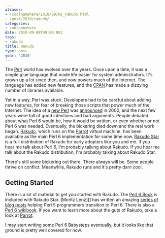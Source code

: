 ```yaml
---
aliases:
- /coolnamehere/2010/09/08_rakudo.html
- /post/2010/rakudo/
categories:
- coolnamehere
date: 2010-09-08T00:00:00Z
tags:
- rakudo
title: Rakudo
type: post
year: '2010'
---
```


[Perl]: /tags/perl/
[CPAN]: http://cpan.org

The [Perl][] world has evolved over the years. Once upon a time, it was a simple glue language that made life
easier for system administrators. It's grown up a lot since then, and now powers much of the Internet. The
language has added new features, and the [CPAN][] has made a dizzying number of libraries available.
<!--more-->

[new Perl]: http://perl6.org
[announced]: http://www.perl.com/pub/2000/07/perl6.html
[Rakudo]: http://rakudo.org
[Parrot]: /tags/parrot/
[Rakudo Star]: http://github.com/rakudo/star

Yet in a way, Perl was stuck. Developers had to be careful about adding new features, for fear of breaking
those scripts that power much of the Internet. The idea of a [new Perl][] was [announced][] in 2000, and the
next few years were full of good intentions and bad arguments. People debated about what Perl 6 would be, how
it would be written, or even whether or not Perl 6 was needed. Eventually, the bickering died down and the
real work began. [Rakudo][], which runs on the [Parrot][] virtual machine, has been available as the main Perl
6 implementation for some time now. [Rakudo Star][] is a full distribution of Rakudo for early adopters like
you and me. If you hear me talk about Perl 6, I'm probably talking about Rakudo. If you hear me talk about
the Rakudo distribution, I'm probably talking about Rakudo Star.

There's still some bickering out there. There always will be. Some people thrive on conflict. Meanwhile, Rakudo runs
and it's pretty darn cool.


## Getting Started

[Perl 6 Book]: http://github.com/perl6/book
[series of blog posts]: http://perlgeek.de/en/article/5-to-6
[Perl 6 wikibook]: http://en.wikibooks.org/wiki/Perl_6_Programming

There is a lot of material to get you started with Rakudo. The [Perl 6 Book][] is included with Rakudo Star.
[Moritz Lenz][] has written an amazing [series of blog posts][] helping Perl 5 programmers transition to Perl
6. There is also a [Perl 6 wikibook][]. If you want to learn more about the guts of Rakudo, take a look at
[Parrot][].

I may start writing some Perl 6 Babysteps eventually, but it looks like that ground is pretty well covered for
now.

